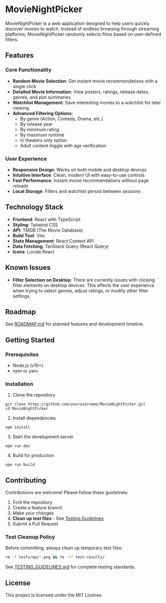 # MovieNightPicker

MovieNightPicker is a web application designed to help users quickly discover movies to watch. Instead of endless browsing through streaming platforms, MovieNightPicker randomly selects films based on user-defined filters.

## Features

### Core Functionality
- **Random Movie Selection**: Get instant movie recommendations with a single click
- **Detailed Movie Information**: View posters, ratings, release dates, genres, and plot summaries
- **Watchlist Management**: Save interesting movies to a watchlist for later viewing
- **Advanced Filtering Options**:
  - By genre (Action, Comedy, Drama, etc.)
  - By release year
  - By minimum rating
  - By maximum runtime
  - In theaters only option
  - Adult content toggle with age verification

### User Experience
- **Responsive Design**: Works on both mobile and desktop devices
- **Intuitive Interface**: Clean, modern UI with easy-to-use controls
- **Fast Performance**: Instant movie recommendations without page reloads
- **Local Storage**: Filters and watchlist persist between sessions

## Technology Stack

- **Frontend**: React with TypeScript
- **Styling**: Tailwind CSS
- **API**: TMDB (The Movie Database)
- **Build Tool**: Vite
- **State Management**: React Context API
- **Data Fetching**: TanStack Query (React Query)
- **Icons**: Lucide React

## Known Issues

- **Filter Selection on Desktop**: There are currently issues with clicking filter elements on desktop devices. This affects the user experience when trying to select genres, adjust ratings, or modify other filter settings.

## Roadmap

See [ROADMAP.md](ROADMAP.md) for planned features and development timeline.

## Getting Started

### Prerequisites
- Node.js (v16+)
- npm or yarn

### Installation

1. Clone the repository
```
git clone https://github.com/yourusername/MovieNightPicker.git
cd MovieNightPicker
```

2. Install dependencies
```
npm install
```

3. Start the development server
```
npm run dev
```

4. Build for production
```
npm run build
```

## Contributing

Contributions are welcome! Please follow these guidelines:

1. Fork the repository
2. Create a feature branch
3. Make your changes
4. **Clean up test files** - See [Testing Guidelines](docs/TESTING_GUIDELINES.md)
5. Submit a Pull Request

### Test Cleanup Policy

Before committing, always clean up temporary test files:
```bash
rm -f tests/qa/*.png && rm -rf test-results/
```

See [TESTING_GUIDELINES.md](docs/TESTING_GUIDELINES.md) for complete testing standards.

## License

This project is licensed under the MIT License. 